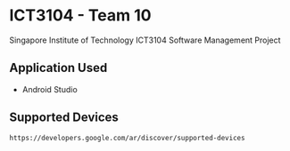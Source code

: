 # ICT3104 - Team 10

Singapore Institute of Technology ICT3104 Software Management Project

## Application Used

- Android Studio

## Supported Devices
```
https://developers.google.com/ar/discover/supported-devices
```